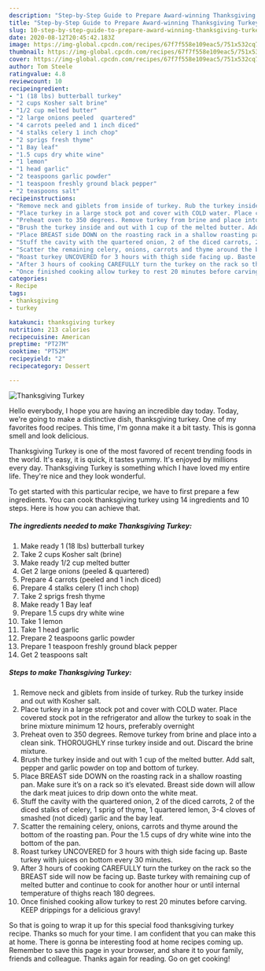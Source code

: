 ```yaml
---
description: "Step-by-Step Guide to Prepare Award-winning Thanksgiving Turkey"
title: "Step-by-Step Guide to Prepare Award-winning Thanksgiving Turkey"
slug: 10-step-by-step-guide-to-prepare-award-winning-thanksgiving-turkey
date: 2020-08-12T20:45:42.183Z
image: https://img-global.cpcdn.com/recipes/67f7f558e109eac5/751x532cq70/thanksgiving-turkey-recipe-main-photo.jpg
thumbnail: https://img-global.cpcdn.com/recipes/67f7f558e109eac5/751x532cq70/thanksgiving-turkey-recipe-main-photo.jpg
cover: https://img-global.cpcdn.com/recipes/67f7f558e109eac5/751x532cq70/thanksgiving-turkey-recipe-main-photo.jpg
author: Tom Steele
ratingvalue: 4.8
reviewcount: 10
recipeingredient:
- "1 (18 lbs) butterball turkey"
- "2 cups Kosher salt brine"
- "1/2 cup melted butter"
- "2 large onions peeled  quartered"
- "4 carrots peeled and 1 inch diced"
- "4 stalks celery 1 inch chop"
- "2 sprigs fresh thyme"
- "1 Bay leaf"
- "1.5 cups dry white wine"
- "1 lemon"
- "1 head garlic"
- "2 teaspoons garlic powder"
- "1 teaspoon freshly ground black pepper"
- "2 teaspoons salt"
recipeinstructions:
- "Remove neck and giblets from inside of turkey. Rub the turkey inside and out with Kosher salt."
- "Place turkey in a large stock pot and cover with COLD water. Place covered stock pot in the refrigerator and allow the turkey to soak in the brine mixture minimum 12 hours, preferably overnight"
- "Preheat oven to 350 degrees. Remove turkey from brine and place into a clean sink. THOROUGHLY rinse turkey inside and out. Discard the brine mixture."
- "Brush the turkey inside and out with 1 cup of the melted butter. Add salt, pepper and garlic powder on top and bottom of turkey."
- "Place BREAST side DOWN on the roasting rack in a shallow roasting pan. Make sure it’s on a rack so it’s elevated. Breast side down will allow the dark meat juices to drip down onto the white meat."
- "Stuff the cavity with the quartered onion, 2 of the diced carrots, 2 of the diced stalks of celery, 1 sprig of thyme, 1 quartered lemon, 3-4 cloves of smashed (not diced) garlic and the bay leaf."
- "Scatter the remaining celery, onions, carrots and thyme around the bottom of the roasting pan. Pour the 1.5 cups of dry white wine into the bottom of the pan."
- "Roast turkey UNCOVERED for 3 hours with thigh side facing up. Baste turkey with juices on bottom every 30 minutes."
- "After 3 hours of cooking CAREFULLY turn the turkey on the rack so the BREAST side will now be facing up. Baste turkey with remaining cup of melted butter and continue to cook for another hour or until internal temperature of thighs reach 180 degrees."
- "Once finished cooking allow turkey to rest 20 minutes before carving. KEEP drippings for a delicious gravy!"
categories:
- Recipe
tags:
- thanksgiving
- turkey

katakunci: thanksgiving turkey 
nutrition: 213 calories
recipecuisine: American
preptime: "PT27M"
cooktime: "PT52M"
recipeyield: "2"
recipecategory: Dessert

---
```



![Thanksgiving Turkey](https://img-global.cpcdn.com/recipes/67f7f558e109eac5/751x532cq70/thanksgiving-turkey-recipe-main-photo.jpg)

Hello everybody, I hope you are having an incredible day today. Today, we're going to make a distinctive dish, thanksgiving turkey. One of my favorites food recipes. This time, I'm gonna make it a bit tasty. This is gonna smell and look delicious.



Thanksgiving Turkey is one of the most favored of recent trending foods in the world. It's easy, it is quick, it tastes yummy. It's enjoyed by millions every day. Thanksgiving Turkey is something which I have loved my entire life. They're nice and they look wonderful.


To get started with this particular recipe, we have to first prepare a few ingredients. You can cook thanksgiving turkey using 14 ingredients and 10 steps. Here is how you can achieve that.

<!--inarticleads1-->

##### The ingredients needed to make Thanksgiving Turkey:

1. Make ready 1 (18 lbs) butterball turkey
1. Take 2 cups Kosher salt (brine)
1. Make ready 1/2 cup melted butter
1. Get 2 large onions (peeled &amp; quartered)
1. Prepare 4 carrots (peeled and 1 inch diced)
1. Prepare 4 stalks celery (1 inch chop)
1. Take 2 sprigs fresh thyme
1. Make ready 1 Bay leaf
1. Prepare 1.5 cups dry white wine
1. Take 1 lemon
1. Take 1 head garlic
1. Prepare 2 teaspoons garlic powder
1. Prepare 1 teaspoon freshly ground black pepper
1. Get 2 teaspoons salt




<!--inarticleads2-->

##### Steps to make Thanksgiving Turkey:

1. Remove neck and giblets from inside of turkey. Rub the turkey inside and out with Kosher salt.
1. Place turkey in a large stock pot and cover with COLD water. Place covered stock pot in the refrigerator and allow the turkey to soak in the brine mixture minimum 12 hours, preferably overnight
1. Preheat oven to 350 degrees. Remove turkey from brine and place into a clean sink. THOROUGHLY rinse turkey inside and out. Discard the brine mixture.
1. Brush the turkey inside and out with 1 cup of the melted butter. Add salt, pepper and garlic powder on top and bottom of turkey.
1. Place BREAST side DOWN on the roasting rack in a shallow roasting pan. Make sure it’s on a rack so it’s elevated. Breast side down will allow the dark meat juices to drip down onto the white meat.
1. Stuff the cavity with the quartered onion, 2 of the diced carrots, 2 of the diced stalks of celery, 1 sprig of thyme, 1 quartered lemon, 3-4 cloves of smashed (not diced) garlic and the bay leaf.
1. Scatter the remaining celery, onions, carrots and thyme around the bottom of the roasting pan. Pour the 1.5 cups of dry white wine into the bottom of the pan.
1. Roast turkey UNCOVERED for 3 hours with thigh side facing up. Baste turkey with juices on bottom every 30 minutes.
1. After 3 hours of cooking CAREFULLY turn the turkey on the rack so the BREAST side will now be facing up. Baste turkey with remaining cup of melted butter and continue to cook for another hour or until internal temperature of thighs reach 180 degrees.
1. Once finished cooking allow turkey to rest 20 minutes before carving. KEEP drippings for a delicious gravy!




So that is going to wrap it up for this special food thanksgiving turkey recipe. Thanks so much for your time. I am confident that you can make this at home. There is gonna be interesting food at home recipes coming up. Remember to save this page in your browser, and share it to your family, friends and colleague. Thanks again for reading. Go on get cooking!
